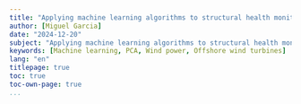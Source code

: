 ```yaml
---
title: "Applying machine learning algorithms to structural health monitoring of jacket-supported offshore wind turbines"
author: [Miguel Garcia]
date: "2024-12-20"
subject: "Applying machine learning algorithms to structural health monitoring of jacket-supported offshore wind turbines"
keywords: [Machine learning, PCA, Wind power, Offshore wind turbines]
lang: "en"
titlepage: true
toc: true
toc-own-page: true
...
```

